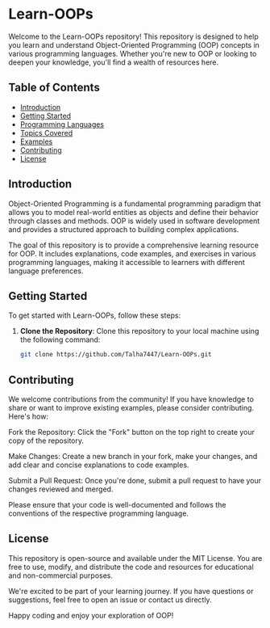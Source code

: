 # Learn-OOPs

Welcome to the Learn-OOPs repository! This repository is designed to help you learn and understand Object-Oriented Programming (OOP) concepts in various programming languages. Whether you're new to OOP or looking to deepen your knowledge, you'll find a wealth of resources here.

## Table of Contents

- [Introduction](#introduction)
- [Getting Started](#getting-started)
- [Programming Languages](#programming-languages)
- [Topics Covered](#topics-covered)
- [Examples](#examples)
- [Contributing](#contributing)
- [License](#license)

## Introduction

Object-Oriented Programming is a fundamental programming paradigm that allows you to model real-world entities as objects and define their behavior through classes and methods. OOP is widely used in software development and provides a structured approach to building complex applications.

The goal of this repository is to provide a comprehensive learning resource for OOP. It includes explanations, code examples, and exercises in various programming languages, making it accessible to learners with different language preferences.

## Getting Started

To get started with Learn-OOPs, follow these steps:

1. **Clone the Repository**: Clone this repository to your local machine using the following command:

   ```bash
   git clone https://github.com/Talha7447/Learn-OOPs.git

  ## Contributing
We welcome contributions from the community! If you have knowledge to share or want to improve existing examples, please consider contributing. Here's how:

Fork the Repository: Click the "Fork" button on the top right to create your copy of the repository.

Make Changes: Create a new branch in your fork, make your changes, and add clear and concise explanations to code examples.

Submit a Pull Request: Once you're done, submit a pull request to have your changes reviewed and merged.

Please ensure that your code is well-documented and follows the conventions of the respective programming language.

## License
This repository is open-source and available under the MIT License. You are free to use, modify, and distribute the code and resources for educational and non-commercial purposes.

We're excited to be part of your learning journey. If you have questions or suggestions, feel free to open an issue or contact us directly.

Happy coding and enjoy your exploration of OOP!
